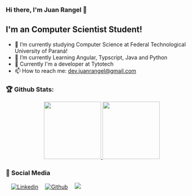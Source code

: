 ### Hi there, I'm Juan Rangel 👋

## I'm an Computer Scientist Student!
- 🔭 I’m currently studying Computer Science at Federal Technological University of Paraná!
- 🌱 I’m currently Learning Angular, Typscript, Java and Python
- 🔧 Currently I'm a developer at Tytotech
- 📫 How to reach me: dev.juanrangel@gmail.com

### 🏆 Github Stats:
<p align="center">
    <a href="https://github.com/JuanFSR">
        <img height="150em" src="https://github-readme-stats-jha-vineet69.vercel.app/api?username=JuanFSR&hide=stars&count_private=true&show_icons=true&theme=material-palenight" />
        <img height="150em" src="https://github-readme-stats.vercel.app/api/top-langs/?username=JuanFSR&count_private=true&hide=smalltalk&theme=material-palenight&layout=compact" /> 
    </a>
</p>

### :busts_in_silhouette: Social Media

  &emsp;[![Linkedin](https://img.shields.io/badge/LinkedIn-0077B5?style=flat&logo=linkedin&logoColor=white)](https://www.linkedin.com/in/juanfsr/)&emsp;
  [![Github](https://img.shields.io/badge/GitHub-100000?style=flat&logo=github&logoColor=white)](https://github.com/JuanFSR)&emsp;
  ![](https://komarev.com/ghpvc/?username=JuanFSR&color=1c1c1c&style=plastic&label=views)
